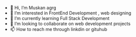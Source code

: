 - 👋 Hi, I’m Muskan agrg
- 👀 I’m interested in FrontEnd Development , web designing
- 🌱 I’m currently learning Full Stack Development
- 💞️ I’m looking to collaborate on web development projects
- 📫 How to reach me through linkdin or gituhub

<!---
muskangarg7454/muskangarg7454 is a ✨ special ✨ repository because its `README.md` (this file) appears on your GitHub profile.
You can click the Preview link to take a look at your changes.
--->
